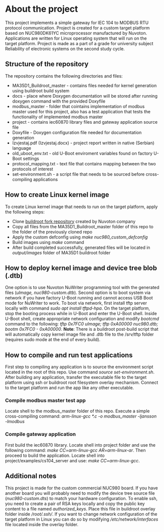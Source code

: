 # About the project
This project implements a simple gateway for IEC 104 to MODBUS RTU protocol communication. Project is created for a custom target platform based on NUC980DK61YC microprocessor manufactured by Nuvoton. Applications are written for Linux operating system that will run on the target platform.
Project is made as a part of a grade for university subject Reliability of electronic systems on the second study cycle.

## Structure of the repository
The repository contains the following directories and files:
- MA35D1_Buildroot_master - contains files needed for kernel generation using buildroot build system
- docs - place where Doxygen documentation will be stored after running doxygen command with the provided Doxyfile
- modbus_master - folder that cointains implementation of modbus master used for this project, also has a test application that tests the functionality of implemented modbus master
- project - contains iec60870 library files and gateway application source file
- Doxyfile - Doxygen configuration file needed for documentation generation
- Izvjestaj.pdf (Izvjestaj.docx) - project report written in native (Serbian) language
- old_uboot_env.txt - old U-Boot enviroment variables found on factory U-Boot settings
- protocol_mapping.txt - text file that contains mapping between the two protocols of interest
- set-environment.sh - a script file that needs to be sourced before cross-compiling applications

## How to create Linux kernel image
To create Linux kernel image that needs to run on the target platform, apply the following steps:
- Clone [buildroot fork repository](https://github.com/OpenNuvoton/MA35D1_Buildroot) created by Nuvoton company
- Copy all files from the MA35D1_Buildroot_master folder of this repo to the folder of the previously cloned repo
- Apply the custom defconfig using _make nuc980_custom_defconfig_
- Build images using _make_ command
- After build completed successfully, generated files will be located in _output/images_ folder of MA35D1 buildroot folder

## How to deploy kernel image and device tree blob (.dtb)

One option is to use Nuvoton NuWriter programming tool with the generated files (_uImage, nuc980-custom.dtb_). Second option is to boot system via network if you have factory U-Boot running and cannot access USB Boot mode for NuWriter to work.
To boot via network, first install tftp server locally with command _sudo apt install tftpd-hpa_. On the target platform, stop the booting process while in U-Boot and enter the U-Boot shell. Inside U-Boot shell, create appropriate network configuration and modify _bootcmd_ command to the following: _tftp 0x7FC0 uImage; tftp 0xA00000 nuc980.dtb; bootm 0x7FC0 - 0xA00000_.
**Note**: There is a buildroot post-build script that will automatically copy kernel image file and .dtb file to the /srv/tftp folder (requires sudo mode at the end of every build).

## How to compile and run test applications
First step to compiling any application is to source the environment script located in the root of this repo. Use command _source set-environment.sh_.
After building any application, transfer the executable file to the target platform using ssh or buildroot root filesystem overlay mechanism. Connect to the target platform and run the app like any other executable.

### Compile modbus master test app
Locate shell to the modbus_master folder of this repo. Execute a simple cross-compiling command: _arm-linux-gcc *.c -o modbus_master -ljansson -lmodbus_

### Compile gateway application
First build the iec60870 library. Locate shell into project folder and use the following command: _make CC=arm-linux-gcc AR=arm-linux-ar_. Then proceed to build the application. Locate shell into project/examples/cs104_server and use: _make CC=arm-linux-gcc_.

## Additional notes
This project is made for the custom commercial NUC980 board. If you have another board you will probably need to modify the device tree source file (_nuc980-custom.dts_) to match your hardware configuration.
To enable ssh, you need to create a pair of RSA keys locally and copy the public key content to a file named _authorized_keys_. Place this file in buildroot overlay folder inside _/root/.ssh/_.
If you want to change network configuration of the target platform in Linux you can do so by modifying _/etc/network/interfaces_ file located inside the overlay folder.
